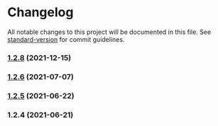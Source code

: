 # Changelog

All notable changes to this project will be documented in this file. See [standard-version](https://github.com/conventional-changelog/standard-version) for commit guidelines.

### [1.2.8](https://github.com/koatty/koatty_lib/compare/v1.2.6...v1.2.8) (2021-12-15)

### [1.2.6](https://github.com/thinkkoa/koatty_lib/compare/v1.2.5...v1.2.6) (2021-07-07)

### [1.2.5](https://github.com/thinkkoa/koatty_lib/compare/v1.2.4...v1.2.5) (2021-06-22)

### 1.2.4 (2021-06-21)
